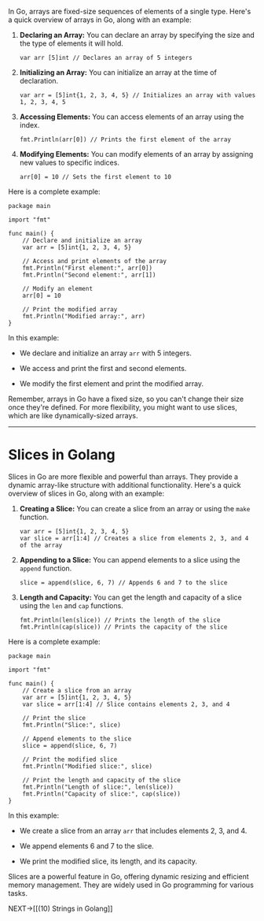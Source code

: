In Go, arrays are fixed-size sequences of elements of a single type. Here's a quick overview of arrays in Go, along with an example:

1. **Declaring an Array:** You can declare an array by specifying the size and the type of elements it will hold.
    
    
    
    ```
    var arr [5]int // Declares an array of 5 integers
    ```
    
2. **Initializing an Array:** You can initialize an array at the time of declaration.
    
    
    
    ```
    var arr = [5]int{1, 2, 3, 4, 5} // Initializes an array with values 1, 2, 3, 4, 5
    ```
    
3. **Accessing Elements:** You can access elements of an array using the index.
    
    
    
    ```
    fmt.Println(arr[0]) // Prints the first element of the array
    ```
    
4. **Modifying Elements:** You can modify elements of an array by assigning new values to specific indices.
    
    
    
    ```
    arr[0] = 10 // Sets the first element to 10
    ```
    

Here is a complete example:



```
package main

import "fmt"

func main() {
    // Declare and initialize an array
    var arr = [5]int{1, 2, 3, 4, 5}

    // Access and print elements of the array
    fmt.Println("First element:", arr[0])
    fmt.Println("Second element:", arr[1])

    // Modify an element
    arr[0] = 10

    // Print the modified array
    fmt.Println("Modified array:", arr)
}
```

In this example:

- We declare and initialize an array `arr` with 5 integers.
    
- We access and print the first and second elements.
    
- We modify the first element and print the modified array.
    

Remember, arrays in Go have a fixed size, so you can't change their size once they're defined. For more flexibility, you might want to use slices, which are like dynamically-sized arrays.

___

# Slices in Golang
Slices in Go are more flexible and powerful than arrays. They provide a dynamic array-like structure with additional functionality. Here's a quick overview of slices in Go, along with an example:

1. **Creating a Slice:** You can create a slice from an array or using the `make` function.
    
    
    
    ```
    var arr = [5]int{1, 2, 3, 4, 5}
    var slice = arr[1:4] // Creates a slice from elements 2, 3, and 4 of the array
    ```
    
2. **Appending to a Slice:** You can append elements to a slice using the `append` function.
    
    
    
    ```
    slice = append(slice, 6, 7) // Appends 6 and 7 to the slice
    ```
    
3. **Length and Capacity:** You can get the length and capacity of a slice using the `len` and `cap` functions.
    
    
    
    ```
    fmt.Println(len(slice)) // Prints the length of the slice
    fmt.Println(cap(slice)) // Prints the capacity of the slice
    ```
    

Here is a complete example:



```
package main

import "fmt"

func main() {
    // Create a slice from an array
    var arr = [5]int{1, 2, 3, 4, 5}
    var slice = arr[1:4] // Slice contains elements 2, 3, and 4

    // Print the slice
    fmt.Println("Slice:", slice)

    // Append elements to the slice
    slice = append(slice, 6, 7)

    // Print the modified slice
    fmt.Println("Modified slice:", slice)

    // Print the length and capacity of the slice
    fmt.Println("Length of slice:", len(slice))
    fmt.Println("Capacity of slice:", cap(slice))
}
```

In this example:

- We create a slice from an array `arr` that includes elements 2, 3, and 4.
    
- We append elements 6 and 7 to the slice.
    
- We print the modified slice, its length, and its capacity.
    

Slices are a powerful feature in Go, offering dynamic resizing and efficient memory management. They are widely used in Go programming for various tasks.

NEXT->[[(10) Strings in Golang]]